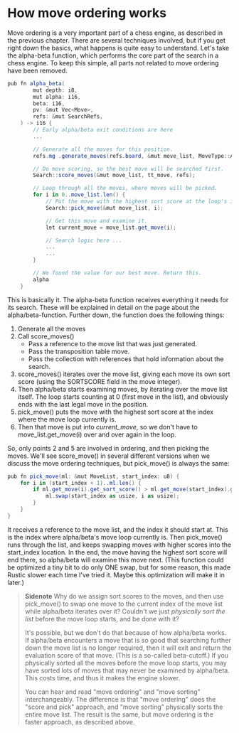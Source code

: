 # How move ordering works

Move ordering is a very important part of a chess engine, as described in
the previous chapter. There are several techniques involved, but if you get
right down the basics, what happens is quite easy to understand.
Let's take the alpha-beta function, which performs the core part of the
search in a chess engine. To keep this simple, all parts not related to
move ordering have been removed.

```csharp
pub fn alpha_beta(
        mut depth: i8,
        mut alpha: i16,
        beta: i16,
        pv: &mut Vec<Move>,
        refs: &mut SearchRefs,
    ) -> i16 {
        // Early alpha/beta exit conditions are here
        ...

        // Generate all the moves for this position.
        refs.mg .generate_moves(refs.board, &mut move_list, MoveType::All);

        // Do move scoring, so the best move will be searched first.
        Search::score_moves(&mut move_list, tt_move, refs);

        // Loop through all the moves, where moves will be picked.
        for i in 0..move_list.len() {
            // Put the move with the highest sort score at the loop's index.
            Search::pick_move(&mut move_list, i);

            // Get this move and examine it.
            let current_move = move_list.get_move(i);

            // Search logic here ...
            ...
            ...
        }

        // We found the value for our best move. Return this.
        alpha
    }
```

This is basically it. The alpha-beta function receives everything it needs
for its search. These will be explained in detail on the page about the
alpha/beta-function. Further down, the function does the following things:

1. Generate all the moves
2. Call score_moves()
    - Pass a reference to the move list that was just generated.
    - Pass the transposition table move.
    - Pass the collection with references that hold information about the
      search.
3. score_moves() iterates over the move list, giving each move its own sort
   score (using the SORTSCORE field in the move integer).
4. Then alpha/beta starts examining moves, by iterating over the move list
   itself. The loop starts counting at 0 (first move in the list), and
   obviously ends with the last legal move in the position.
5. pick_move() puts the move with the highest sort score at the index where
   the move loop currently is.
6. Then that move is put into _current_move_, so we don't have to
   move_list.get_move(i) over and over again in the loop.

So, only points 2 and 5 are involved in ordering, and then picking
the moves. We'll see score_move() in several different versions when we
discuss the move ordering techniques, but pick_move() is always the same:

```csharp
pub fn pick_move(ml: &mut MoveList, start_index: u8) {
    for i in (start_index + 1)..ml.len() {
        if ml.get_move(i).get_sort_score() > ml.get_move(start_index).get_sort_score() {
            ml.swap(start_index as usize, i as usize);
        }
    }
}
```

It receives a reference to the move list, and the index it should start at.
This is the index where alpha/beta's move loop currently is. Then
pick_move() runs through the list, and keeps swapping moves with higher
scores into the start_index location. In the end, the move having the
highest sort score will end there, so alpha/beta will examine this move
next. (This function could be optimized a tiny bit to do only ONE swap, but
for some reason, this made Rustic slower each time I've tried it. Maybe
this optimization will make it in later.)

> **Sidenote** Why do we assign sort scores to the moves, and then use
> pick_move() to swap one move to the current index of the move list while
> alpha/beta iterates over it? Couldn't we just _physically sort
> the list_ before the move loop starts, and be done with it?
>
> It's possible, but we don't do that because of how alpha/beta works. If
> alpha/beta encounters a move that is so good that searching further down
> the move list is no longer required, then it will exit and return the
> evaluation score of that move. (This is a so-called beta-cutoff.) If you
> physically sorted all the moves before the move loop starts, you may have
> sorted lots of moves that may never be examined by alpha/beta. This costs
> time, and thus it makes the engine slower.
> 
> You can hear and read "move ordering" and "move sorting" interchangeably.
> The difference is that "move ordering" does the "score and pick"
> approach, and "move sorting" physically sorts the entire move
> list. The result is the same, but move ordering is the faster approach,
> as described above.